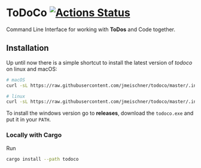 # ToDoCo [![Actions Status](https://github.com/jmeischner/todoco/workflows/Tests/badge.svg)](https://github.com/jmeischner/todoco/actions)

Command Line Interface for working with **ToDos** and Code together.

## Installation
Up until now there is a simple shortcut to install the latest version of *todoco* on linux and macOS:

```sh
# macOS
curl -sL https://raw.githubusercontent.com/jmeischner/todoco/master/.install/install.mac.sh | bash

# linux
curl -sL https://raw.githubusercontent.com/jmeischner/todoco/master/.install/install.linux.sh | bash
```

To install the windows version go to **releases**, download the `todoco.exe` and put it in your `PATH`.


### Locally with Cargo

Run

```bash
cargo install --path todoco
```
